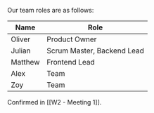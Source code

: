 Our team roles are as follows:

| Name    | Role                       |
| ------- | -------------------------- |
| Oliver  | Product Owner              |
| Julian  | Scrum Master, Backend Lead |
| Matthew | Frontend Lead              |
| Alex    | Team                       |
| Zoy     | Team                       |

Confirmed in [[W2 - Meeting 1]].